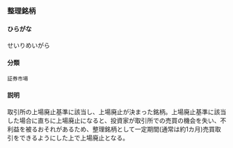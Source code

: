 <div style="display:none;">

## [あ行](securities-terms?id=あ行)
## [か行](securities-terms?id=か行)
## [さ行](securities-terms?id=さ行)

</div>

### 整理銘柄

#### ひらがな

せいりめいがら

#### 分類

`証券市場`

#### 説明

取引所の上場廃止基準に該当し、上場廃止が決まった銘柄。上場廃止基準に該当した場合に直ちに上場廃止になると、投資家が取引所での売買の機会を失い、不利益を被るおそれがあるため、整理銘柄として一定期間(通常は約1カ月)売買取引をできるようにした上で上場廃止となる。

<div style="display:none;">

## [た行](securities-terms?id=た行)
## [な行](securities-terms?id=な行)
## [は行](securities-terms?id=は行)
## [ま行](securities-terms?id=ま行)
## [や行](securities-terms?id=や行)
## [ら行](securities-terms?id=ら行)
## [わ行](securities-terms?id=わ行)
## [英数字・記号](securities-terms?id=英数字・記号)

</div>

